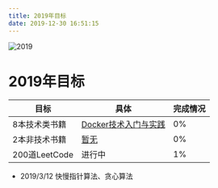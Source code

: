 ```yaml
---
title: 2019年目标
date: 2019-12-30 16:51:15
---
```


![2019](https://koral-home.oss-cn-beijing.aliyuncs.com/2019/new-year-3667925_960_720.jpg)

<!-- more -->

# 2019年目标

| 目标          | 具体 | 完成情况 |
| ------------- | ---- | -------- |
| 8本技术类书籍 |   [Docker技术入门与实践](..)   |     0%     |
| 2本非技术书籍 |   [暂无](..)   |     0%     |
| 200道LeetCode |   进行中   |     1%     |

- 2019/3/12 快慢指针算法、贪心算法